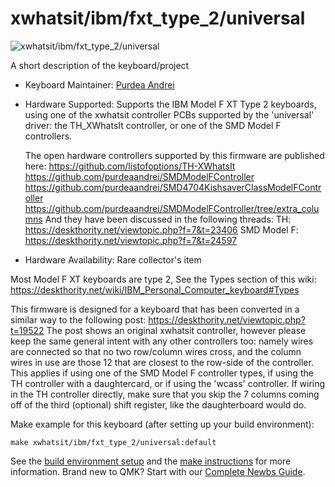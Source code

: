 # xwhatsit/ibm/fxt_type_2/universal

![xwhatsit/ibm/fxt_type_2/universal](https://i.imgur.com/AD8fc8Th.jpeg)

A short description of the keyboard/project

* Keyboard Maintainer: [Purdea Andrei](https://github.com/purdeaandrei)
* Hardware Supported: Supports the IBM Model F XT Type 2 keyboards, using one of the xwhatsit controller PCBs supported by the 'universal' driver: the TH_XWhatsIt controller, or one of the SMD Model F controllers.

  The open hardware controllers supported by this firmware are published here:
    https://github.com/listofoptions/TH-XWhatsIt
    https://github.com/purdeaandrei/SMDModelFController
    https://github.com/purdeaandrei/SMD4704KishsaverClassModelFController
    https://github.com/purdeaandrei/SMDModelFController/tree/extra_columns
  And they have been discussed in the following threads:
    TH: https://deskthority.net/viewtopic.php?f=7&t=23406
    SMD Model F: https://deskthority.net/viewtopic.php?f=7&t=24597

* Hardware Availability: Rare collector's item

Most Model F XT keyboards are type 2, See the Types section of this wiki: https://deskthority.net/wiki/IBM_Personal_Computer_keyboard#Types

This firmware is designed for a keyboard that has been converted in a similar way to the following post: https://deskthority.net/viewtopic.php?t=19522
The post shows an original xwhatsit controller, however please keep the same general intent with any other controllers too:
namely wires are connected so that no two row/column wires cross, and the column wires in use are those 12 that are closest to the row-side of the controller.
This applies if using one of the SMD Model F controller types, if using the TH controller with a daughtercard, or if using the 'wcass' controller.
If wiring in the TH controller directly, make sure that you skip the 7 columns coming off of the third (optional) shift register, like the daughterboard would do.

Make example for this keyboard (after setting up your build environment):

    make xwhatsit/ibm/fxt_type_2/universal:default

See the [build environment setup](https://docs.qmk.fm/#/getting_started_build_tools) and the [make instructions](https://docs.qmk.fm/#/getting_started_make_guide) for more information. Brand new to QMK? Start with our [Complete Newbs Guide](https://docs.qmk.fm/#/newbs).
